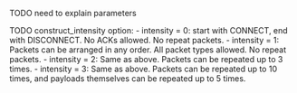 TODO need to explain parameters

TODO construct_intensity option:
    - intensity = 0: start with CONNECT, end with DISCONNECT. No ACKs allowed. No repeat packets.
    - intensity = 1: Packets can be arranged in any order. All packet types allowed. No repeat packets.
    - intensity = 2: Same as above. Packets can be repeated up to 3 times.
    - intensity = 3: Same as above. Packets can be repeated up to 10 times, and payloads themselves can be repeated up to 5 times.